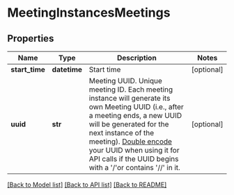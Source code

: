 # MeetingInstancesMeetings

## Properties
Name | Type | Description | Notes
------------ | ------------- | ------------- | -------------
**start_time** | **datetime** | Start time | [optional] 
**uuid** | **str** | Meeting UUID. Unique meeting ID. Each meeting instance will generate its own Meeting UUID (i.e., after a meeting ends, a new UUID will be generated for the next instance of the meeting). [Double encode](https://marketplace.zoom.us/docs/api-reference/using-zoom-apis/#meeting-id-and-uuid) your UUID when using it for API calls if the UUID begins with a &#x27;/&#x27;or contains &#x27;//&#x27; in it.   | [optional] 

[[Back to Model list]](../README.md#documentation-for-models) [[Back to API list]](../README.md#documentation-for-api-endpoints) [[Back to README]](../README.md)

